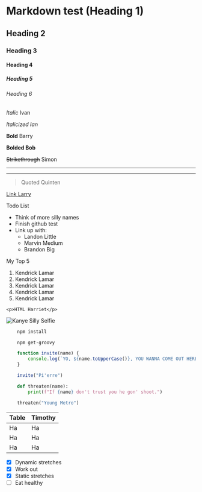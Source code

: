 <!-- Headings -->
# Markdown test (Heading 1)
## Heading 2
### Heading 3
#### Heading 4
##### Heading 5
###### Heading 6

<!-- Italics -->
*Italic* Ivan

_Italicized Ian_

<!-- Strong -->
**Bold** Barry

__Bolded Bob__

<!-- Strikethrough -->
~~Strikethrough~~ Simon

<!-- Horizonal Rule -->

---
___

<!-- Blockquote -->
>Quoted Quinten

<!-- Links -->
[Link Larry](https://this-person-does-not-exist.com/en
"Generate Link Larry")

<!-- UL -->
Todo List
* Think of more silly names
* Finish github test
* Link up with:
    * Landon Little
    * Marvin Medium
    * Brandon Big

<!-- OL -->
My Top 5
1. Kendrick Lamar
1. Kendrick Lamar
1. Kendrick Lamar
1. Kendrick Lamar
1. Kendrick Lamar

<!-- Inline Code Block -->
`<p>HTML Harriet</p>`

<!-- Images -->
![Kanye Silly Selfie](https://people.com/thmb/qXgZGus8WMQFvj5ekGJL80i2z-4=/1500x0/filters:no_upscale():max_bytes(150000):strip_icc():focal(799x0:801x2)/41611641_331860500894482_7053792236417950114_n-2000-a7bb67e109ab455898b43a4cc3158af1.jpg)

<!-- Github Markdown -->

<!-- Code Blocks -->
```bash
    npm install

    npm get-groovy
```

```javascript
    function invite(name) {
        console.log(`YO, ${name.toUpperCase()}, YOU WANNA COME OUT HERE!?`)
    }

    invite("Pi'erre")
```

```python
    def threaten(name):
        print(f"If {name} don't trust you he gon' shoot.")

    threaten("Young Metro")
```

<!-- Tables -->
| Table | Timothy |
|-------|---------|
| Ha    | Ha      |
| Ha    | Ha      |
| Ha    | Ha      |

<!-- Task Lists -->
* [x] Dynamic stretches
* [x] Work out
* [x] Static stretches
* [ ] Eat healthy
